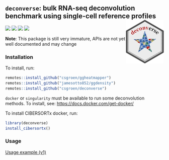 
<!-- README.md is generated from README.Rmd. Please edit that file -->

## `deconverse`: bulk RNA-seq deconvolution benchmark using single-cell reference profiles <img src="man/figures/logo.png" align="right" width="120"/>

[![](https://img.shields.io/badge/devel%20version-0.1.5-blue.svg)](https://github.com/csgroen/deconverse)
[![](https://img.shields.io/badge/lifecycle-experimental-orange.svg)](https://lifecycle.r-lib.org/articles/stages.html#experimental)
[![](https://app.codecov.io/gh/google/benchmark/branch/master/graph/badge.svg)](https://app.codecov.io/gh/google/benchmark)
[![](https://img.shields.io/github/last-commit/csgroen/deconverse.svg)](https://github.com/csgroen/deconverse/commits/master)

**Note**: This package is still very immature, APIs are not yet well
documented and may change

### Installation

To install, run:

``` r
remotes::install_github("csgroen/ggheatmapper")
remotes::install_github("jamesotto852/ggdensity")
remotes::install_github("csgroen/deconverse")
```

`docker` or `singularity` must be available to run some deconvolution
methods. To install, see: <https://docs.docker.com/get-docker/>

To install CIBERSORTx docker, run:

``` r
library(deconverse)
install_cibersortx()
```

### Usage

[Usage example
(v1)](https://drive.google.com/file/d/1ahly_DeekNbGTL9zO8vUgP-FvnMvJEnF/view?usp=sharing)
